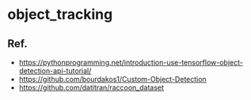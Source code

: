 # object_tracking 
## Ref. 
* https://pythonprogramming.net/introduction-use-tensorflow-object-detection-api-tutorial/
* https://github.com/bourdakos1/Custom-Object-Detection
* https://github.com/datitran/raccoon_dataset
